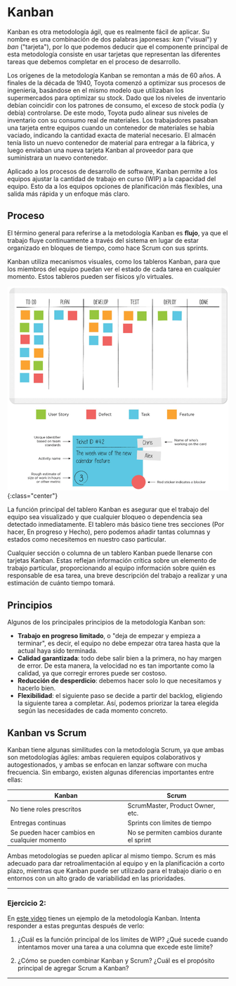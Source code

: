 # Kanban

Kanban es otra metodología ágil, que es realmente fácil de aplicar. Su nombre es una combinación de dos palabras japonesas: *kan* ("visual") y *ban* ("tarjeta"), por lo que podemos deducir que el componente principal de esta metodología consiste en usar tarjetas que representan las diferentes tareas que debemos completar en el proceso de desarrollo.

Los orígenes de la metodología Kanban se remontan a más de 60 años. A finales de la década de 1940, Toyota comenzó a optimizar sus procesos de ingeniería, basándose en el mismo modelo que utilizaban los supermercados para optimizar su stock. Dado que los niveles de inventario debían coincidir con los patrones de consumo, el exceso de stock podía (y debía) controlarse. De este modo, Toyota pudo alinear sus niveles de inventario con su consumo real de materiales. Los trabajadores pasaban una tarjeta entre equipos cuando un contenedor de materiales se había vaciado, indicando la cantidad exacta de material necesario. El almacén tenía listo un nuevo contenedor de material para entregar a la fábrica, y luego enviaban una nueva tarjeta Kanban al proveedor para que suministrara un nuevo contenedor.

Aplicado a los procesos de desarrollo de software, Kanban permite a los equipos ajustar la cantidad de trabajo en curso (WIP) a la capacidad del equipo. Esto da a los equipos opciones de planificación más flexibles, una salida más rápida y un enfoque más claro.

## **Proceso**

El término general para referirse a la metodología Kanban es **flujo**, ya que el trabajo fluye continuamente a través del sistema en lugar de estar organizado en bloques de tiempo, como hace Scrum con sus sprints.

Kanban utiliza mecanismos visuales, como los tableros Kanban, para que los miembros del equipo puedan ver el estado de cada tarea en cualquier momento. Estos tableros pueden ser físicos y/o virtuales.

![Kanban Board](img/kanban_board.png){:class="center"}

La función principal del tablero Kanban es asegurar que el trabajo del equipo sea visualizado y que cualquier bloqueo o dependencia sea detectado inmediatamente. El tablero más básico tiene tres secciones (Por hacer, En progreso y Hecho), pero podemos añadir tantas columnas y estados como necesitemos en nuestro caso particular.

Cualquier sección o columna de un tablero Kanban puede llenarse con tarjetas Kanban. Estas reflejan información crítica sobre un elemento de trabajo particular, proporcionando al equipo información sobre quién es responsable de esa tarea, una breve descripción del trabajo a realizar y una estimación de cuánto tiempo tomará.

## **Principios**

Algunos de los principales principios de la metodología Kanban son:

- **Trabajo en progreso limitado**, o "deja de empezar y empieza a terminar", es decir, el equipo no debe empezar otra tarea hasta que la actual haya sido terminada.
- **Calidad garantizada**: todo debe salir bien a la primera, no hay margen de error. De esta manera, la velocidad no es tan importante como la calidad, ya que corregir errores puede ser costoso.
- **Reducción de desperdicio**: debemos hacer solo lo que necesitamos y hacerlo bien.
- **Flexibilidad**: el siguiente paso se decide a partir del backlog, eligiendo la siguiente tarea a completar. Así, podemos priorizar la tarea elegida según las necesidades de cada momento concreto.
  


## Kanban vs Scrum

Kanban tiene algunas similitudes con la metodología Scrum, ya que ambas son metodologías ágiles: ambas requieren equipos colaborativos y autogestionados, y ambas se enfocan en lanzar software con mucha frecuencia. Sin embargo, existen algunas diferencias importantes entre ellas:

| **Kanban**                         | **Scrum**                          |
| ----------------------------------- | ----------------------------------- |
| No tiene roles prescritos           | ScrumMaster, Product Owner, etc.    |
| Entregas continuas                  | Sprints con límites de tiempo       |
| Se pueden hacer cambios en cualquier momento | No se permiten cambios durante el sprint |

Ambas metodologías se pueden aplicar al mismo tiempo. Scrum es más adecuado para dar retroalimentación al equipo y en la planificación a corto plazo, mientras que Kanban puede ser utilizado para el trabajo diario o en entornos con un alto grado de variabilidad en las prioridades.

---

### Ejercicio 2:

En [este video](https://www.youtube.com/watch?v=R8dYLbJiTUE) tienes un ejemplo de la metodología Kanban. Intenta responder a estas preguntas después de verlo:

1. ¿Cuál es la función principal de los límites de WIP? ¿Qué sucede cuando intentamos mover una tarea a una columna que excede este límite?
   
3. ¿Cómo se pueden combinar Kanban y Scrum? ¿Cuál es el propósito principal de agregar Scrum a Kanban?

---

